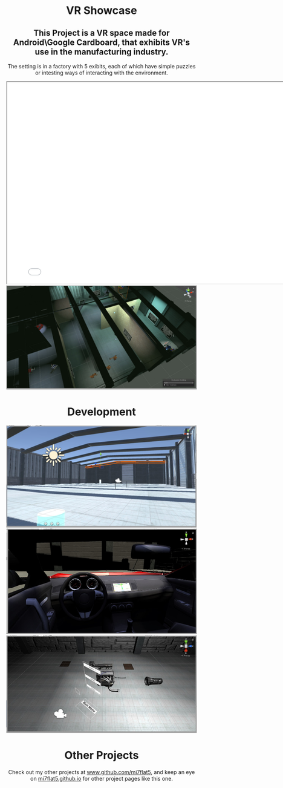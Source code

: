 
 <div align ="center">
 <h1><b>VR Showcase</b></h1>
 <h2>This Project is a VR space made for Android\Google Cardboard, that exhibits VR's use in the manufacturing industry.
 </h2>
<p>The setting is in a factory with 5 exibits, each of which have simple puzzles or intesting ways of interacting with the environment.</p> 
</div>



 <div align ="center">
<iframe width="800" height="533"
src="Tour.mp4">
</iframe>
</div>
<div align ="center">
<img src="OverView.jpg">
</div>
<div align ="center">
<h1><strong>Development</strong></h1>
<p></p>
</div>
<div align ="center">
<img src="2.jpg">
</div>
<div align ="center">
<img src="4.jpg">
</div>
<div align ="center">
<img src="5.jpg">
</div>

<div align ="center">
<h1><strong>Other Projects</strong></h1>
<p>Check out my other projects at <a href ="https://github.com/mi7flat5">www.github.com/mi7flat5</a>, and keep an eye on <a href ="https://mi7flat5.github.io">mi7flat5.github.io</a> for other project pages like this one.</p>
</div>
